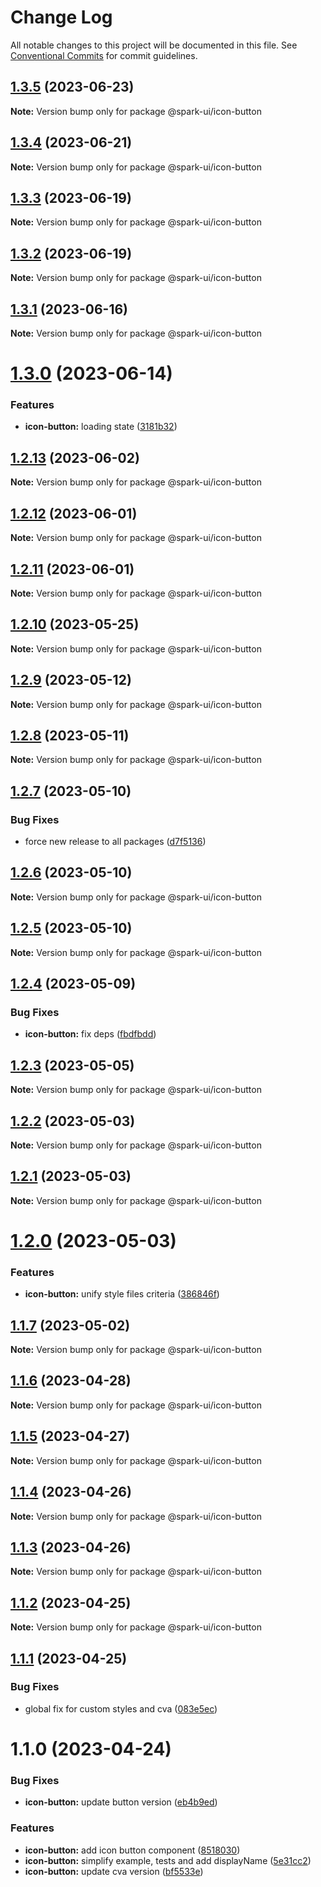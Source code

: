 # Change Log

All notable changes to this project will be documented in this file.
See [Conventional Commits](https://conventionalcommits.org) for commit guidelines.

## [1.3.5](https://github.com/adevinta/spark/compare/@spark-ui/icon-button@1.3.4...@spark-ui/icon-button@1.3.5) (2023-06-23)

**Note:** Version bump only for package @spark-ui/icon-button

## [1.3.4](https://github.com/adevinta/spark/compare/@spark-ui/icon-button@1.3.3...@spark-ui/icon-button@1.3.4) (2023-06-21)

**Note:** Version bump only for package @spark-ui/icon-button

## [1.3.3](https://github.com/adevinta/spark/compare/@spark-ui/icon-button@1.3.2...@spark-ui/icon-button@1.3.3) (2023-06-19)

**Note:** Version bump only for package @spark-ui/icon-button

## [1.3.2](https://github.com/adevinta/spark/compare/@spark-ui/icon-button@1.3.1...@spark-ui/icon-button@1.3.2) (2023-06-19)

**Note:** Version bump only for package @spark-ui/icon-button

## [1.3.1](https://github.com/adevinta/spark/compare/@spark-ui/icon-button@1.3.0...@spark-ui/icon-button@1.3.1) (2023-06-16)

**Note:** Version bump only for package @spark-ui/icon-button

# [1.3.0](https://github.com/adevinta/spark/compare/@spark-ui/icon-button@1.2.13...@spark-ui/icon-button@1.3.0) (2023-06-14)

### Features

- **icon-button:** loading state ([3181b32](https://github.com/adevinta/spark/commit/3181b32d4bf11cae5858f50fe10fa64af187a274))

## [1.2.13](https://github.com/adevinta/spark/compare/@spark-ui/icon-button@1.2.12...@spark-ui/icon-button@1.2.13) (2023-06-02)

**Note:** Version bump only for package @spark-ui/icon-button

## [1.2.12](https://github.com/adevinta/spark/compare/@spark-ui/icon-button@1.2.11...@spark-ui/icon-button@1.2.12) (2023-06-01)

**Note:** Version bump only for package @spark-ui/icon-button

## [1.2.11](https://github.com/adevinta/spark/compare/@spark-ui/icon-button@1.2.10...@spark-ui/icon-button@1.2.11) (2023-06-01)

**Note:** Version bump only for package @spark-ui/icon-button

## [1.2.10](https://github.com/adevinta/spark/compare/@spark-ui/icon-button@1.2.9...@spark-ui/icon-button@1.2.10) (2023-05-25)

**Note:** Version bump only for package @spark-ui/icon-button

## [1.2.9](https://github.com/adevinta/spark/compare/@spark-ui/icon-button@1.2.8...@spark-ui/icon-button@1.2.9) (2023-05-12)

**Note:** Version bump only for package @spark-ui/icon-button

## [1.2.8](https://github.com/adevinta/spark/compare/@spark-ui/icon-button@1.2.7...@spark-ui/icon-button@1.2.8) (2023-05-11)

**Note:** Version bump only for package @spark-ui/icon-button

## [1.2.7](https://github.com/adevinta/spark/compare/@spark-ui/icon-button@1.2.6...@spark-ui/icon-button@1.2.7) (2023-05-10)

### Bug Fixes

- force new release to all packages ([d7f5136](https://github.com/adevinta/spark/commit/d7f513698cf48dd9c102fafaeb336096818c6b2b))

## [1.2.6](https://github.com/adevinta/spark/compare/@spark-ui/icon-button@1.2.5...@spark-ui/icon-button@1.2.6) (2023-05-10)

**Note:** Version bump only for package @spark-ui/icon-button

## [1.2.5](https://github.com/adevinta/spark/compare/@spark-ui/icon-button@1.2.4...@spark-ui/icon-button@1.2.5) (2023-05-10)

**Note:** Version bump only for package @spark-ui/icon-button

## [1.2.4](https://github.com/adevinta/spark/compare/@spark-ui/icon-button@1.2.3...@spark-ui/icon-button@1.2.4) (2023-05-09)

### Bug Fixes

- **icon-button:** fix deps ([fbdfbdd](https://github.com/adevinta/spark/commit/fbdfbdd4b5fdad22f810a5e41f942f628f24ffa8))

## [1.2.3](https://github.com/adevinta/spark/compare/@spark-ui/icon-button@1.2.2...@spark-ui/icon-button@1.2.3) (2023-05-05)

**Note:** Version bump only for package @spark-ui/icon-button

## [1.2.2](https://github.com/adevinta/spark/compare/@spark-ui/icon-button@1.2.0...@spark-ui/icon-button@1.2.2) (2023-05-03)

**Note:** Version bump only for package @spark-ui/icon-button

## [1.2.1](https://github.com/adevinta/spark/compare/@spark-ui/icon-button@1.2.0...@spark-ui/icon-button@1.2.1) (2023-05-03)

**Note:** Version bump only for package @spark-ui/icon-button

# [1.2.0](https://github.com/adevinta/spark/compare/@spark-ui/icon-button@1.1.7...@spark-ui/icon-button@1.2.0) (2023-05-03)

### Features

- **icon-button:** unify style files criteria ([386846f](https://github.com/adevinta/spark/commit/386846f89b8c7d7a009bb2274f878553e1c210ec))

## [1.1.7](https://github.com/adevinta/spark/compare/@spark-ui/icon-button@1.1.6...@spark-ui/icon-button@1.1.7) (2023-05-02)

**Note:** Version bump only for package @spark-ui/icon-button

## [1.1.6](https://github.com/adevinta/spark/compare/@spark-ui/icon-button@1.1.5...@spark-ui/icon-button@1.1.6) (2023-04-28)

**Note:** Version bump only for package @spark-ui/icon-button

## [1.1.5](https://github.com/adevinta/spark/compare/@spark-ui/icon-button@1.1.4...@spark-ui/icon-button@1.1.5) (2023-04-27)

**Note:** Version bump only for package @spark-ui/icon-button

## [1.1.4](https://github.com/adevinta/spark/compare/@spark-ui/icon-button@1.1.3...@spark-ui/icon-button@1.1.4) (2023-04-26)

**Note:** Version bump only for package @spark-ui/icon-button

## [1.1.3](https://github.com/adevinta/spark/compare/@spark-ui/icon-button@1.1.2...@spark-ui/icon-button@1.1.3) (2023-04-26)

**Note:** Version bump only for package @spark-ui/icon-button

## [1.1.2](https://github.com/adevinta/spark/compare/@spark-ui/icon-button@1.1.1...@spark-ui/icon-button@1.1.2) (2023-04-25)

**Note:** Version bump only for package @spark-ui/icon-button

## [1.1.1](https://github.com/adevinta/spark/compare/@spark-ui/icon-button@1.1.0...@spark-ui/icon-button@1.1.1) (2023-04-25)

### Bug Fixes

- global fix for custom styles and cva ([083e5ec](https://github.com/adevinta/spark/commit/083e5ec890f41b526a040282355757bc5501f040))

# 1.1.0 (2023-04-24)

### Bug Fixes

- **icon-button:** update button version ([eb4b9ed](https://github.com/adevinta/spark/commit/eb4b9edce1c6b1e917427c58d466b77ea2f8d6a5))

### Features

- **icon-button:** add icon button component ([8518030](https://github.com/adevinta/spark/commit/85180305b6270c7814b59ff9f5595bd7a4a4896e))
- **icon-button:** simplify example, tests and add displayName ([5e31cc2](https://github.com/adevinta/spark/commit/5e31cc26f6af6c95786d62b745ed9dcbfe21905e))
- **icon-button:** update cva version ([bf5533e](https://github.com/adevinta/spark/commit/bf5533e16ab6354debb7243db605a0833624ea62))
